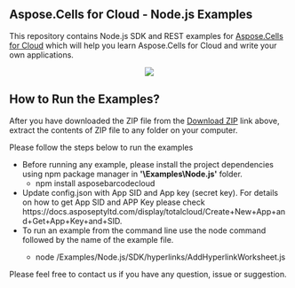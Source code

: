 ## Aspose.Cells for Cloud - Node.js Examples

This repository contains Node.js SDK and REST examples for [Aspose.Cells for Cloud](http://www.aspose.com/products/cells/cloud) which will help you learn Aspose.Cells for Cloud and write your own applications.


<p align="center">
  <a title="Download Examples ZIP" href="https://github.com/aspose-cells/Aspose.Cells-for-Cloud/archive/master.zip">
	<img src="https://raw.github.com/AsposeExamples/java-examples-dashboard/master/images/downloadZip-Button-Large.png" />
  </a>
</p>

## How to Run the Examples?



After you have downloaded the ZIP file from the [Download ZIP](https://github.com/aspose-cells/Aspose.Cells-for-Cloud/archive/master.zip) link above, extract the contents of ZIP file to any folder on your computer. 


Please follow the steps below to run the examples

<ul>

<li>Before running any example, please install the project dependencies using npm package manager in <b>'\Examples\Node.js'</b> folder. 
<ul><li>npm install asposebarcodecloud</li></ul></li>
<li>Update config.json with App SID and App key (secret key). For details on how to get App SID and APP Key please check https://docs.asposeptyltd.com/display/totalcloud/Create+New+App+and+Get+App+Key+and+SID.</li>
<li>To run an example from the command line use the node command followed by the name of the example file.
<ul><li>

node /Examples/Node.js/SDK/hyperlinks/AddHyperlinkWorksheet.js</li></ul>
</li>

</ul>

Please feel free to contact us if you have any question, issue or suggestion.



